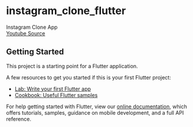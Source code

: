 # instagram_clone_flutter

Instagram Clone App     
[Youtube Source](https://youtu.be/mEPm9w5QlJM?list=PLCZmvobnpEh78eOQ-6DqEYwO3Bw9TFxCE)

## Getting Started

This project is a starting point for a Flutter application.

A few resources to get you started if this is your first Flutter project:

- [Lab: Write your first Flutter app](https://flutter.dev/docs/get-started/codelab)
- [Cookbook: Useful Flutter samples](https://flutter.dev/docs/cookbook)

For help getting started with Flutter, view our
[online documentation](https://flutter.dev/docs), which offers tutorials,
samples, guidance on mobile development, and a full API reference.
